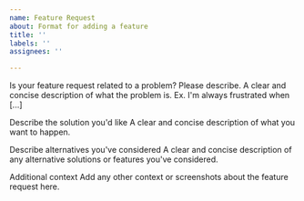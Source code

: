 ```yaml
---
name: Feature Request
about: Format for adding a feature
title: ''
labels: ''
assignees: ''

---
```


Is your feature request related to a problem? Please describe.
A clear and concise description of what the problem is. Ex. I'm always frustrated when [...]

Describe the solution you'd like
A clear and concise description of what you want to happen.

Describe alternatives you've considered
A clear and concise description of any alternative solutions or features you've considered.

Additional context
Add any other context or screenshots about the feature request here.
